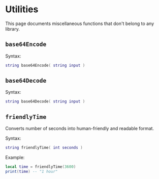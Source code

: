 # Utilities
This page documents miscellaneous functions that don't belong to any library.

## `base64Encode` <Badge type="info" text="function" />
Syntax:
```lua
string base64Encode( string input )
```

## `base64Decode` <Badge type="info" text="function" />
Syntax:
```lua
string base64Decode( string input )
```

## `friendlyTime` <Badge type="info" text="function" />
Converts number of seconds into human-friendly and readable format.

Syntax:
```lua
string friendlyTime( int seconds )
```

Example:
```lua
local time = friendlyTime(3600)
print(time) -- "1 hour"
```